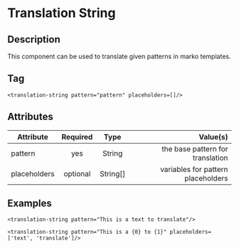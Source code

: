 # Translation String

## Description
This component can be used to translate given patterns in marko templates.

## Tag
`<translation-string pattern="pattern" placeholders=[]/>`

## Attributes

| Attribute    | Required |   Type   |                           Value(s) |
| ------------ | :------: | :------: | ---------------------------------: |
| pattern      |   yes    |  String  |   the base pattern for translation |
| placeholders | optional | String[] | variables for pattern placeholders |

## Examples

`<translation-string pattern="This is a text to translate"/>`

`<translation-string pattern="This is a {0} to {1}" placeholders=['text', 'translate']/>`